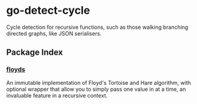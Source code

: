 # go-detect-cycle

Cycle detection for recursive functions, such as those walking branching directed graphs, like JSON serialisers.

## Package Index

### [floyds](./floyds/README.md)

An immutable implementation of Floyd's Tortoise and Hare algorithm, with optional wrapper that allow you to simply pass
one value in at a time, an invaluable feature in a recursive context.
